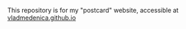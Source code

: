 This repository is for my "postcard" website, accessible at <a href="vladmedenica.github.io">vladmedenica.github.io</a>
